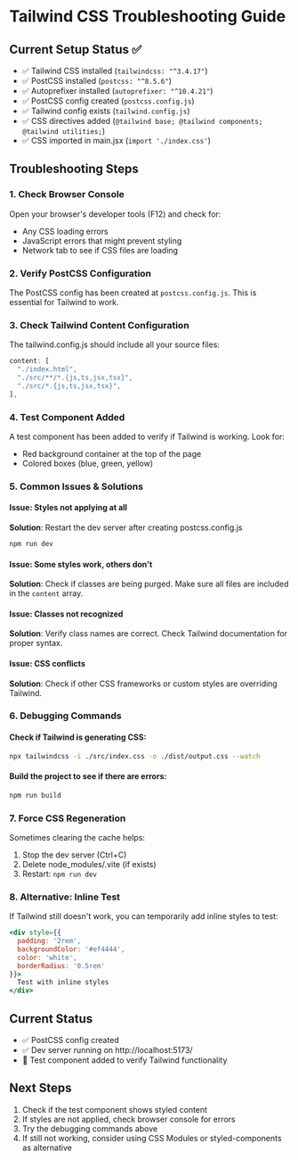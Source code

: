 # Tailwind CSS Troubleshooting Guide

## Current Setup Status ✅
- ✅ Tailwind CSS installed (`tailwindcss: "^3.4.17"`)
- ✅ PostCSS installed (`postcss: "^8.5.6"`)
- ✅ Autoprefixer installed (`autoprefixer: "^10.4.21"`)
- ✅ PostCSS config created (`postcss.config.js`)
- ✅ Tailwind config exists (`tailwind.config.js`)
- ✅ CSS directives added (`@tailwind base; @tailwind components; @tailwind utilities;`)
- ✅ CSS imported in main.jsx (`import './index.css'`)

## Troubleshooting Steps

### 1. Check Browser Console
Open your browser's developer tools (F12) and check for:
- Any CSS loading errors
- JavaScript errors that might prevent styling
- Network tab to see if CSS files are loading

### 2. Verify PostCSS Configuration
The PostCSS config has been created at `postcss.config.js`. This is essential for Tailwind to work.

### 3. Check Tailwind Content Configuration
The tailwind.config.js should include all your source files:
```javascript
content: [
  "./index.html",
  "./src/**/*.{js,ts,jsx,tsx}",
  "./src/*.{js,ts,jsx,tsx}",
],
```

### 4. Test Component Added
A test component has been added to verify if Tailwind is working. Look for:
- Red background container at the top of the page
- Colored boxes (blue, green, yellow)

### 5. Common Issues & Solutions

#### Issue: Styles not applying at all
**Solution**: Restart the dev server after creating postcss.config.js
```bash
npm run dev
```

#### Issue: Some styles work, others don't
**Solution**: Check if classes are being purged. Make sure all files are included in the `content` array.

#### Issue: Classes not recognized
**Solution**: Verify class names are correct. Check Tailwind documentation for proper syntax.

#### Issue: CSS conflicts
**Solution**: Check if other CSS frameworks or custom styles are overriding Tailwind.

### 6. Debugging Commands

#### Check if Tailwind is generating CSS:
```bash
npx tailwindcss -i ./src/index.css -o ./dist/output.css --watch
```

#### Build the project to see if there are errors:
```bash
npm run build
```

### 7. Force CSS Regeneration
Sometimes clearing the cache helps:
1. Stop the dev server (Ctrl+C)
2. Delete node_modules/.vite (if exists)
3. Restart: `npm run dev`

### 8. Alternative: Inline Test
If Tailwind still doesn't work, you can temporarily add inline styles to test:
```jsx
<div style={{
  padding: '2rem',
  backgroundColor: '#ef4444',
  color: 'white',
  borderRadius: '0.5rem'
}}>
  Test with inline styles
</div>
```

## Current Status
- ✅ PostCSS config created
- ✅ Dev server running on http://localhost:5173/
- 🔄 Test component added to verify Tailwind functionality

## Next Steps
1. Check if the test component shows styled content
2. If styles are not applied, check browser console for errors
3. Try the debugging commands above
4. If still not working, consider using CSS Modules or styled-components as alternative